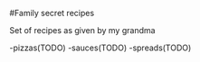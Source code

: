 #Family secret recipes

Set of recipes as given by my grandma

-pizzas(TODO)
-sauces(TODO)
-spreads(TODO)
